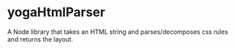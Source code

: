# yogaHtmlParser
A Node library that takes an HTML string and parses/decomposes css rules and returns the layout.
